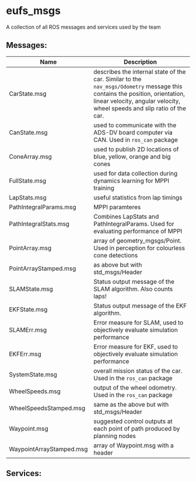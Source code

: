 # eufs_msgs
A collection of all ROS messages and services used by the team

## Messages:
| Name | Description |
| ---- | ---- |
| CarState.msg | describes the internal state of the car. Similar to the `nav_msgs/Odometry` message this contains the position, orientation, linear velocity, angular velocity, wheel speeds and slip ratio of the car. |
| CanState.msg | used to communicate with the ADS-DV board computer via CAN. Used in `ros_can` package |
| ConeArray.msg | used to publish 2D locations of blue, yellow, orange and big cones |
| FullState.msg | used for data collection during dynamics learning for MPPI training |
| LapStats.msg | useful statistics from lap timings |
| PathIntegralParams.msg | MPPI paramteres |
| PathIntegralStats.msg |Combines LapStats and PathIntegralParams. Used for evaluating performance of MPPI |
| PointArray.msg | array of geometry_mgsgs/Point. Used in perception for colourless cone detections |
| PointArrayStamped.msg | as above but with std_msgs/Header |
| SLAMState.msg | Status output message of the SLAM algorithm. Also counts laps! |
| EKFState.msg | Status output message of the EKF algorithm. |
| SLAMErr.msg | Error measure for SLAM, used to objectively evaluate simulation performance |
| EKFErr.msg | Error measure for EKF, used to objectively evaluate simulation performance |
| SystemState.msg | overall mission status of the car. Used in the `ros_can` package |
| WheelSpeeds.msg | output of the wheel odometry. Used in the `ros_can` package |
| WheelSpeedsStamped.msg | same as the above but with std_msgs/Header |
| Waypoint.msg | suggested control outputs at each point of path produced by planning nodes
| WaypointArrayStamped.msg | array of Waypoint.msg with a header
## Services:

